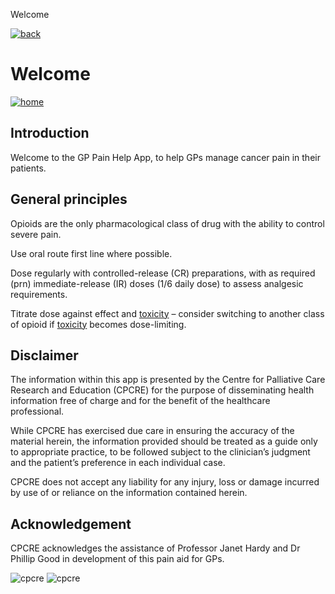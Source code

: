  Welcome           

[![back](images/backarrow.png)](main_menu.html)

Welcome
=======

[![home](images/homebtn.png)](main_menu.html)

Introduction
------------

Welcome to the GP Pain Help App, to help GPs manage cancer pain in their patients.

General principles
------------------

Opioids are the only pharmacological class of drug with the ability to control severe pain.

Use oral route first line where possible.

Dose regularly with controlled-release (CR) preparations, with as required (prn) immediate-release (IR) doses (1/6 daily dose) to assess analgesic requirements.

Titrate dose against effect and [toxicity](Content_Hub_Opioid.html) – consider switching to another class of opioid if [toxicity](Content_Hub_Opioid.html) becomes dose-limiting.

Disclaimer
----------

The information within this app is presented by the Centre for Palliative Care Research and Education (CPCRE) for the purpose of disseminating health information free of charge and for the benefit of the healthcare professional.

While CPCRE has exercised due care in ensuring the accuracy of the material herein, the information provided should be treated as a guide only to appropriate practice, to be followed subject to the clinician’s judgment and the patient’s preference in each individual case.

CPCRE does not accept any liability for any injury, loss or damage incurred by use of or reliance on the information contained herein.

Acknowledgement
---------------

CPCRE acknowledges the assistance of Professor Janet Hardy and Dr Phillip Good in development of this pain aid for GPs.

![cpcre](images/banner-long-footer-whitetext.png) ![cpcre](images/acrrm.png)